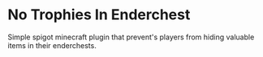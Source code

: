# No Trophies In Enderchest
 Simple spigot minecraft plugin that prevent's players from hiding valuable items in their enderchests.

